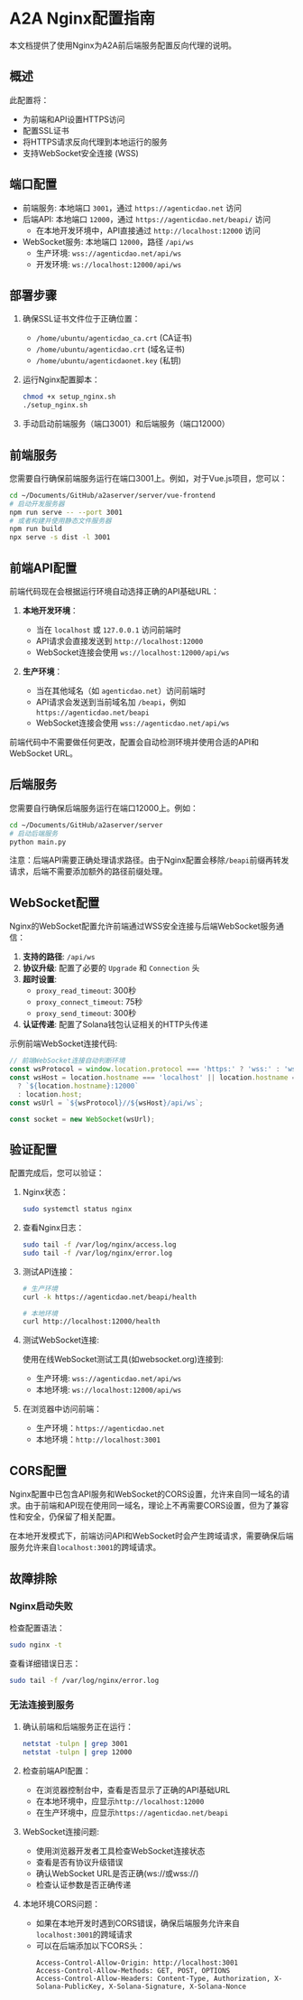 # A2A Nginx配置指南

本文档提供了使用Nginx为A2A前后端服务配置反向代理的说明。

## 概述

此配置将：
- 为前端和API设置HTTPS访问
- 配置SSL证书
- 将HTTPS请求反向代理到本地运行的服务
- 支持WebSocket安全连接 (WSS)

## 端口配置

- 前端服务: 本地端口 `3001`，通过 `https://agenticdao.net` 访问
- 后端API: 本地端口 `12000`，通过 `https://agenticdao.net/beapi/` 访问
  - 在本地开发环境中，API直接通过 `http://localhost:12000` 访问
- WebSocket服务: 本地端口 `12000`，路径 `/api/ws`
  - 生产环境: `wss://agenticdao.net/api/ws`
  - 开发环境: `ws://localhost:12000/api/ws`

## 部署步骤

1. 确保SSL证书文件位于正确位置：
   - `/home/ubuntu/agenticdao_ca.crt` (CA证书)
   - `/home/ubuntu/agenticdao.crt` (域名证书)
   - `/home/ubuntu/agenticdaonet.key` (私钥)

2. 运行Nginx配置脚本：
   ```bash
   chmod +x setup_nginx.sh
   ./setup_nginx.sh
   ```

3. 手动启动前端服务（端口3001）和后端服务（端口12000）

## 前端服务

您需要自行确保前端服务运行在端口3001上。例如，对于Vue.js项目，您可以：

```bash
cd ~/Documents/GitHub/a2aserver/server/vue-frontend
# 启动开发服务器
npm run serve -- --port 3001
# 或者构建并使用静态文件服务器
npm run build
npx serve -s dist -l 3001
```

## 前端API配置

前端代码现在会根据运行环境自动选择正确的API基础URL：

1. **本地开发环境**：
   - 当在 `localhost` 或 `127.0.0.1` 访问前端时
   - API请求会直接发送到 `http://localhost:12000`
   - WebSocket连接会使用 `ws://localhost:12000/api/ws`

2. **生产环境**：
   - 当在其他域名（如 `agenticdao.net`）访问前端时
   - API请求会发送到当前域名加 `/beapi`，例如 `https://agenticdao.net/beapi`
   - WebSocket连接会使用 `wss://agenticdao.net/api/ws`

前端代码中不需要做任何更改，配置会自动检测环境并使用合适的API和WebSocket URL。

## 后端服务

您需要自行确保后端服务运行在端口12000上。例如：

```bash
cd ~/Documents/GitHub/a2aserver/server
# 启动后端服务
python main.py
```

注意：后端API需要正确处理请求路径。由于Nginx配置会移除`/beapi`前缀再转发请求，后端不需要添加额外的路径前缀处理。

## WebSocket配置

Nginx的WebSocket配置允许前端通过WSS安全连接与后端WebSocket服务通信：

1. **支持的路径**: `/api/ws`
2. **协议升级**: 配置了必要的 `Upgrade` 和 `Connection` 头
3. **超时设置**: 
   - `proxy_read_timeout`: 300秒
   - `proxy_connect_timeout`: 75秒
   - `proxy_send_timeout`: 300秒
4. **认证传递**: 配置了Solana钱包认证相关的HTTP头传递

示例前端WebSocket连接代码:

```javascript
// 前端WebSocket连接自动判断环境
const wsProtocol = window.location.protocol === 'https:' ? 'wss:' : 'ws:';
const wsHost = location.hostname === 'localhost' || location.hostname === '127.0.0.1' 
  ? `${location.hostname}:12000` 
  : location.host;
const wsUrl = `${wsProtocol}//${wsHost}/api/ws`;

const socket = new WebSocket(wsUrl);
```

## 验证配置

配置完成后，您可以验证：

1. Nginx状态：
   ```bash
   sudo systemctl status nginx
   ```

2. 查看Nginx日志：
   ```bash
   sudo tail -f /var/log/nginx/access.log
   sudo tail -f /var/log/nginx/error.log
   ```

3. 测试API连接：
   ```bash
   # 生产环境
   curl -k https://agenticdao.net/beapi/health
   
   # 本地环境
   curl http://localhost:12000/health
   ```

4. 测试WebSocket连接:
   
   使用在线WebSocket测试工具(如websocket.org)连接到:
   - 生产环境: `wss://agenticdao.net/api/ws`
   - 本地环境: `ws://localhost:12000/api/ws`

5. 在浏览器中访问前端：
   - 生产环境：`https://agenticdao.net`
   - 本地环境：`http://localhost:3001`

## CORS配置

Nginx配置中已包含API服务和WebSocket的CORS设置，允许来自同一域名的请求。由于前端和API现在使用同一域名，理论上不再需要CORS设置，但为了兼容性和安全，仍保留了相关配置。

在本地开发模式下，前端访问API和WebSocket时会产生跨域请求，需要确保后端服务允许来自`localhost:3001`的跨域请求。

## 故障排除

### Nginx启动失败

检查配置语法：
```bash
sudo nginx -t
```

查看详细错误日志：
```bash
sudo tail -f /var/log/nginx/error.log
```

### 无法连接到服务

1. 确认前端和后端服务正在运行：
   ```bash
   netstat -tulpn | grep 3001
   netstat -tulpn | grep 12000
   ```

2. 检查前端API配置：
   - 在浏览器控制台中，查看是否显示了正确的API基础URL
   - 在本地环境中，应显示`http://localhost:12000`
   - 在生产环境中，应显示`https://agenticdao.net/beapi`

3. WebSocket连接问题:
   - 使用浏览器开发者工具检查WebSocket连接状态
   - 查看是否有协议升级错误
   - 确认WebSocket URL是否正确(ws://或wss://)
   - 检查认证参数是否正确传递

4. 本地环境CORS问题：
   - 如果在本地开发时遇到CORS错误，确保后端服务允许来自`localhost:3001`的跨域请求
   - 可以在后端添加以下CORS头：
     ```
     Access-Control-Allow-Origin: http://localhost:3001
     Access-Control-Allow-Methods: GET, POST, OPTIONS
     Access-Control-Allow-Headers: Content-Type, Authorization, X-Solana-PublicKey, X-Solana-Signature, X-Solana-Nonce
     ``` 